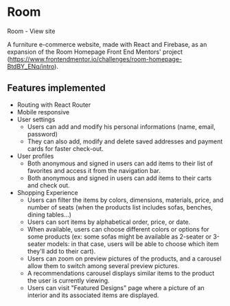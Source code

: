 # Room

Room - View site

A furniture e-commerce website, made with React and Firebase, as an expansion of the Room Homepage Front End Mentors' project (https://www.frontendmentor.io/challenges/room-homepage-BtdBY_ENq/intro).

## Features implemented

- Routing with React Router
- Mobile responsive
- User settings
  * Users can add and modify his personal informations (name, email, password)
  * They can also add, modify and delete saved addresses and payment cards for faster check-out.
- User profiles
  * Both anonymous and signed in users can add items to their list of favorites and access it from the navigation bar.
  * Both anonymous and signed in users can add items to their carts and check out.
- Shopping Experience
  * Users can filter the items by colors, dimensions, materials, price, and number of seats (when the products list includes sofas, benches, dining tables...)
  * Users can sort items by alphabetical order, price, or date.
  * When available, users can choose different colors or options for some products (ex: some sofas might be available as 2-seater or 3-seater models: in that case, users will be able to choose which item they'll add to their cart).
  * Users can zoom on preview pictures of the products, and a carousel allow them to switch among several preview pictures.
  * A recommendations carousel displays similar items to the product the user is currently viewing.
  * Users can visit "Featured Designs" page where a picture of an interior and its associated items are displayed.

